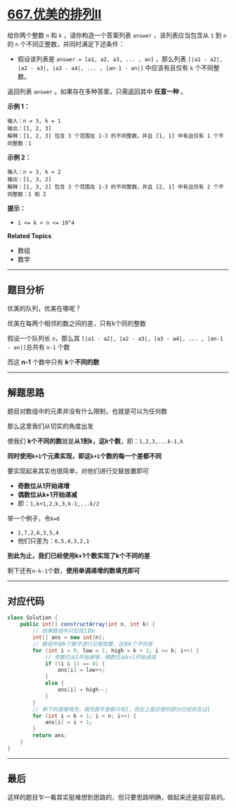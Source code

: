 # [667.优美的排列II](https://leetcode.cn/problems/beautiful-arrangement-ii/)

给你两个整数 `n` 和 `k` ，请你构造一个答案列表 `answer` ，该列表应当包含从 `1` 到 `n` 的 `n` 个不同正整数，并同时满足下述条件：

- 假设该列表是 `answer = [a1, a2, a3, ... , an]` ，那么列表 `[|a1 - a2|, |a2 - a3|, |a3 - a4|, ... , |an-1 - an|]` 中应该有且仅有 `k` 个不同整数。

返回列表 `answer` 。如果存在多种答案，只需返回其中 **任意一种** 。

**示例 1：**

```
输入：n = 3, k = 1
输出：[1, 2, 3]
解释：[1, 2, 3] 包含 3 个范围在 1-3 的不同整数，并且 [1, 1] 中有且仅有 1 个不同整数：1
```

**示例 2：**

```
输入：n = 3, k = 2
输出：[1, 3, 2]
解释：[1, 3, 2] 包含 3 个范围在 1-3 的不同整数，并且 [2, 1] 中有且仅有 2 个不同整数：1 和 2
```

**提示：**

- `1 <= k < n <= 10^4`

**Related Topics**

- 数组
- 数学

---

## 题目分析

优美的队列，优美在哪呢？

优美在每两个相邻的数之间的差，只有k个同的整数

假设一个队列长 `n`，那么其 `[|a1 - a2|, |a2 - a3|, |a3 - a4|, ... , |an-1 - an|]`总共有 `n-1` 个数

而这 **n-1** 个数中只有 **k**个**不同的数**

---

## 解题思路

题目对数组中的元素并没有什么限制，也就是可以为任何数

那么这里我们从切实的角度出发

使我们 **k个不同的数**就是**从1到k，这k个数**，即：`1,2,3,...k-1,k`

**同时使用`k+1`个元素实现，即这`k+1`个数的每一个差都不同**

要实现起来其实也很简单，对他们进行交替放置即可

- **奇数位从1开始递增**
- **偶数位从k+1开始递减**
- 即：`1,k+1,2,k,3,k-1,...k/2`

举一个例子，令`k=6`

- `1,7,2,6,3,5,4`
- 他们只差为：`6,5,4,3,2,1`

**到此为止，我们已经使用k+1个数实现了k个不同的差**

剩下还有`n-k-1`个数，**使用单调递增的数填充即可**

---

## 对应代码

```java
class Solution {
    public int[] constructArray(int n, int k) {
        // 结果数组中只包括1到n
        int[] ans = new int[n];
        // 数组中前k个数字进行交替放置，达到k个不同差
        for (int i = 0, low = 1, high = k + 1; i <= k; i++) {
            // 奇数位从1开始递增，偶数位从k+1开始递减
            if ((i & 1) == 0) {
                ans[i] = low++;
            }
            else {
                ans[i] = high--;
            }
        }
        // 剩下的递增填充，填充数字差都只有1，而在上面交替的部分已经存在过1
        for (int i = k + 1; i < n; i++) {
            ans[i] = i + 1;
        }
        return ans;
    }
}
```

---

## 最后

这样的题目乍一看其实挺难想到思路的，但只要思路明确，做起来还是挺容易的。


